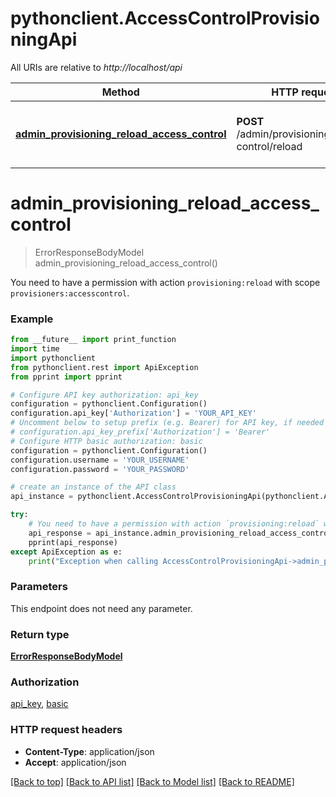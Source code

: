 # pythonclient.AccessControlProvisioningApi

All URIs are relative to *http://localhost/api*

Method | HTTP request | Description
------------- | ------------- | -------------
[**admin_provisioning_reload_access_control**](AccessControlProvisioningApi.md#admin_provisioning_reload_access_control) | **POST** /admin/provisioning/access-control/reload | You need to have a permission with action &#x60;provisioning:reload&#x60; with scope &#x60;provisioners:accesscontrol&#x60;.


# **admin_provisioning_reload_access_control**
> ErrorResponseBodyModel admin_provisioning_reload_access_control()

You need to have a permission with action `provisioning:reload` with scope `provisioners:accesscontrol`.

### Example
```python
from __future__ import print_function
import time
import pythonclient
from pythonclient.rest import ApiException
from pprint import pprint

# Configure API key authorization: api_key
configuration = pythonclient.Configuration()
configuration.api_key['Authorization'] = 'YOUR_API_KEY'
# Uncomment below to setup prefix (e.g. Bearer) for API key, if needed
# configuration.api_key_prefix['Authorization'] = 'Bearer'
# Configure HTTP basic authorization: basic
configuration = pythonclient.Configuration()
configuration.username = 'YOUR_USERNAME'
configuration.password = 'YOUR_PASSWORD'

# create an instance of the API class
api_instance = pythonclient.AccessControlProvisioningApi(pythonclient.ApiClient(configuration))

try:
    # You need to have a permission with action `provisioning:reload` with scope `provisioners:accesscontrol`.
    api_response = api_instance.admin_provisioning_reload_access_control()
    pprint(api_response)
except ApiException as e:
    print("Exception when calling AccessControlProvisioningApi->admin_provisioning_reload_access_control: %s\n" % e)
```

### Parameters
This endpoint does not need any parameter.

### Return type

[**ErrorResponseBodyModel**](ErrorResponseBodyModel.md)

### Authorization

[api_key](../README.md#api_key), [basic](../README.md#basic)

### HTTP request headers

 - **Content-Type**: application/json
 - **Accept**: application/json

[[Back to top]](#) [[Back to API list]](../README.md#documentation-for-api-endpoints) [[Back to Model list]](../README.md#documentation-for-models) [[Back to README]](../README.md)

